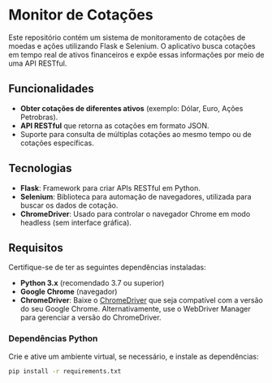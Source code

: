 # Monitor de Cotações

Este repositório contém um sistema de monitoramento de cotações de moedas e ações utilizando Flask e Selenium. O aplicativo busca cotações em tempo real de ativos financeiros e expõe essas informações por meio de uma API RESTful.

## Funcionalidades

- **Obter cotações de diferentes ativos** (exemplo: Dólar, Euro, Ações Petrobras).
- **API RESTful** que retorna as cotações em formato JSON.
- Suporte para consulta de múltiplas cotações ao mesmo tempo ou de cotações específicas.

## Tecnologias

- **Flask**: Framework para criar APIs RESTful em Python.
- **Selenium**: Biblioteca para automação de navegadores, utilizada para buscar os dados de cotação.
- **ChromeDriver**: Usado para controlar o navegador Chrome em modo headless (sem interface gráfica).

## Requisitos

Certifique-se de ter as seguintes dependências instaladas:

- **Python 3.x** (recomendado 3.7 ou superior)
- **Google Chrome** (navegador)
- **ChromeDriver**: Baixe o [ChromeDriver](https://chromedriver.chromium.org/downloads) que seja compatível com a versão do seu Google Chrome. Alternativamente, use o WebDriver Manager para gerenciar a versão do ChromeDriver.

### Dependências Python

Crie e ative um ambiente virtual, se necessário, e instale as dependências:

```bash
pip install -r requirements.txt
